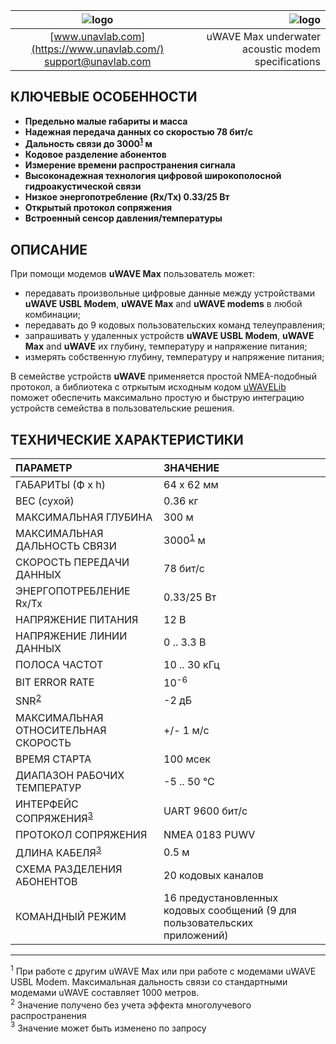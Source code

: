 | ![logo](https://ucnl.github.io/documentation/sm_logo.png) | ![logo](https://ucnl.github.io/documentation/def_modem_yellow.png) |
| :---: | ---: |
| [www.unavlab.com](https://www.unavlab.com/) <br/> [support@unavlab.com](mailto:support@unavlab.com) | uWAVE Max underwater acoustic modem specifications |

## КЛЮЧЕВЫЕ ОСОБЕННОСТИ

* **Предельно малые габариты и масса**
* **Надежная передача данных со скоростью 78 бит/с**
* **Дальность связи до 3000<sup>[1](#footnote1)</sup> м**
* **Кодовое разделение абонентов**
* **Измерение времени распространения сигнала**
* **Высоконадежная технология цифровой широкополосной гидроакустической связи**
* **Низкое энергопотребление (Rx/Tx) 0.33/25 Вт**
* **Открытый протокол сопряжения**
* **Встроенный сенсор давления/температуры**

## ОПИСАНИЕ

При помощи модемов **uWAVE Max** пользователь может:
* передавать произвольные цифровые данные между устройствами **uWAVE USBL Modem**, **uWAVE Max** and **uWAVE modems** в любой комбинации;
* передавать до 9 кодовых пользовательских команд телеуправления;
* запрашивать у удаленных устройств **uWAVE USBL Modem**, **uWAVE Max** and **uWAVE** их глубину, температуру и напряжение питания;
* измерять собственную глубину, температуру и напряжение питания;

В семействе устройств **uWAVE** применяется простой NMEA-подобный протокол, а библиотека с отркытым исходным кодом [uWAVELib](https://github.com/ucnl/uWAVELib) 
поможет обеспечить максимально простую и быструю интеграцию устройств семейства в пользовательские решения.

## ТЕХНИЧЕСКИЕ ХАРАКТЕРИСТИКИ

| ПАРАМЕТР | ЗНАЧЕНИЕ |
| :--- | :--- |
| ГАБАРИТЫ (Ф х h) | 64 x 62 мм |
| ВЕС (сухой) | 0.36 кг |
| МАКСИМАЛЬНАЯ ГЛУБИНА | 300 м |
| МАКСИМАЛЬНАЯ ДАЛЬНОСТЬ СВЯЗИ | 3000<sup>[1](#footnote1)</sup> м |
| СКОРОСТЬ ПЕРЕДАЧИ ДАННЫХ | 78 бит/с |
| ЭНЕРГОПОТРЕБЛЕНИЕ Rx/Tx | 0.33/25 Вт |
| НАПРЯЖЕНИЕ ПИТАНИЯ | 12 В |
| НАПРЯЖЕНИЕ ЛИНИИ ДАННЫХ | 0 .. 3.3 В |
| ПОЛОСА ЧАСТОТ | 10 .. 30 кГц |
| BIT ERROR RATE | 10<sup>-6</sup> |
| SNR<sup>[2](#footnote2)</sup></sup> | -2 дБ |
| МАКСИМАЛЬНАЯ ОТНОСИТЕЛЬНАЯ СКОРОСТЬ | +/- 1 м/с |
| ВРЕМЯ СТАРТА | 100 мсек |
| ДИАПАЗОН РАБОЧИХ ТЕМПЕРАТУР | -5 .. 50 °C |
| ИНТЕРФЕЙС СОПРЯЖЕНИЯ<sup>[3](#footnote3)</sup> | UART 9600 бит/с |
| ПРОТОКОЛ СОПРЯЖЕНИЯ | NMEA 0183 PUWV |
| ДЛИНА КАБЕЛЯ<sup>[3](#footnote3)</sup> | 0.5 м |
| СХЕМА РАЗДЕЛЕНИЯ АБОНЕНТОВ | 20 кодовых каналов |
| КОМАНДНЫЙ РЕЖИМ | 16 предустановленных кодовых сообщений (9 для пользовательских приложений) |
  
________________
<a name="footnote1"><sup>1</sup></a> При работе с другим uWAVE Max или при работе с модемами uWAVE USBL Modem. Максимальная дальность связи 
со стандартными модемами uWAVE составляет 1000 метров.  
<a name="footnote2"><sup>2</sup></a> Значение получено без учета эффекта многолучевого распространения  
<a name="footnote3"><sup>3</sup></a> Значение может быть изменено по запросу  
